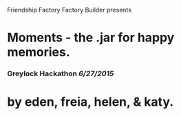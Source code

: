 Friendship Factory Factory Builder presents 

# Moments - the .jar for happy memories. 

### Greylock Hackathon *6/27/2015*

by eden, freia, helen, & katy.
=======

